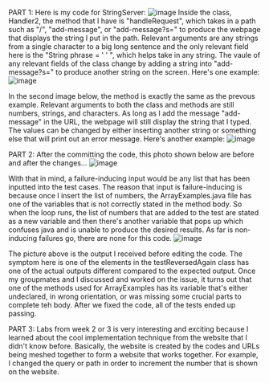 PART 1:
Here is my code for StringServer:
![image](https://user-images.githubusercontent.com/122843554/235336281-593d9000-763d-49df-bdfe-819120e01660.png)
Inside the class, Handler2, the method that I have is "handleRequest", which takes in a path such as "/", "add-message", or "add-message?s=<string>" to produce the webpage that displays the string I put in the path. Relevant arguments are any strings from a single character to a big long sentence and the only relevant field here is the "String phrase = ' ' ", which helps take in any string. The vaule of any relevant fields of the class change by adding a string into "add-message?s=<string>" to produce another string on the screen. Here's one example: 
  ![image](https://user-images.githubusercontent.com/122843554/235336890-2b62d68d-30d3-483c-be19-35d03f12ae34.png)
  
  In the second image below, the method is exactly the same as the prevous example. Relevant arguments to both the class and methods are still numbers, strings, and characters. As long as I add the message "add-message" in the URL, the webpage will still display the string that I typed. The values can be changed by either inserting another string or something else that will print out an error message. Here's another example:
  ![image](https://user-images.githubusercontent.com/122843554/235337207-81baa448-8209-48a1-a1fe-6b9e506ae287.png)

PART 2: 
After the committing the code, this photo shown below are before and after the changes...
![image](https://user-images.githubusercontent.com/122843554/233913329-760ab345-b06c-40b2-b855-8a430a7a1bf3.png)

With that in mind, a failure-inducing input would be any list that has been inputted into the test cases. The reason that input is failure-inducing is because once I insert the list of numbers, the ArrayExamples.java file has one of the variables that is not correctly stated in the method body. So when the loop runs, the list of numbers that are added to the test are stated as a new variable and then there's another variable that pops up which confuses java and is unable to produce the desired results. As far is non-inducing failures go, there are none for this code.
![image](https://user-images.githubusercontent.com/122843554/233916032-e83eb766-b7b6-4f14-afd6-9f612f0c8498.png)

The picture above is the output I received before editing the code. The symptom here is one of the elements in the testReversedAgain class has one of the actual outputs different compared to the expected output. Once my groupmates and I discussed and worked on the issue, it turns out that one of the methods used for ArrayExamples has its variable that's either undeclared, in wrong orientation, or was missing some crucial parts to complete teh body. After we fixed the code, all of the tests ended up passing.

PART 3: Labs from week 2 or 3 is very interesting and exciting because I learned about the cool implementation technique from the website that I didn't know before. Basically, the website is created by the codes and URLs being meshed together to form a website that works together. For example, I changed the query or path in order to increment the number that is shown on the website. 
